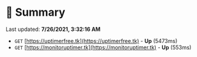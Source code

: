 # 📖 Summary
Last updated: **7/26/2021, 3:32:16 AM**

- `GET` [https://uptimerfree.tk](https://uptimerfree.tk) - **Up** (5473ms)
- `GET` [https://monitoruptimer.tk](https://monitoruptimer.tk) - **Up** (553ms)
